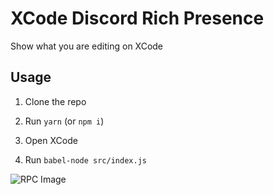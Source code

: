 # XCode Discord Rich Presence

Show what you are editing on XCode

## Usage

1) Clone the repo

2) Run `yarn` (or `npm i`)

3) Open XCode

4) Run `babel-node src/index.js`

![RPC Image](https://vilp1l.dev/i/x9mro.png)
